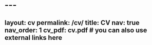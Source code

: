 # ---
layout: cv
permalink: /cv/
title: CV
nav: true
nav_order: 1
cv_pdf: cv.pdf # you can also use external links here
---

